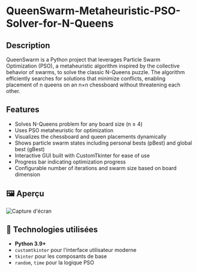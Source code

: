 # QueenSwarm-Metaheuristic-PSO-Solver-for-N-Queens

## Description
QueenSwarm is a Python project that leverages Particle Swarm Optimization (PSO), a metaheuristic algorithm inspired by the collective behavior of swarms, to solve the classic N-Queens puzzle. The algorithm efficiently searches for solutions that minimize conflicts, enabling placement of n queens on an n×n chessboard without threatening each other.

## Features
- Solves N-Queens problem for any board size (n ≥ 4)
- Uses PSO metaheuristic for optimization
- Visualizes the chessboard and queen placements dynamically
- Shows particle swarm states including personal bests (pBest) and global best (gBest)
- Interactive GUI built with CustomTkinter for ease of use
- Progress bar indicating optimization progress
- Configurable number of iterations and swarm size based on board dimension
## 🖼️ Aperçu

![Capture d'écran](screenshot.png)

## 🚀 Technologies utilisées

- **Python 3.9+**
- `customtkinter` pour l'interface utilisateur moderne
- `tkinter` pour les composants de base
- `random`, `time` pour la logique PSO

